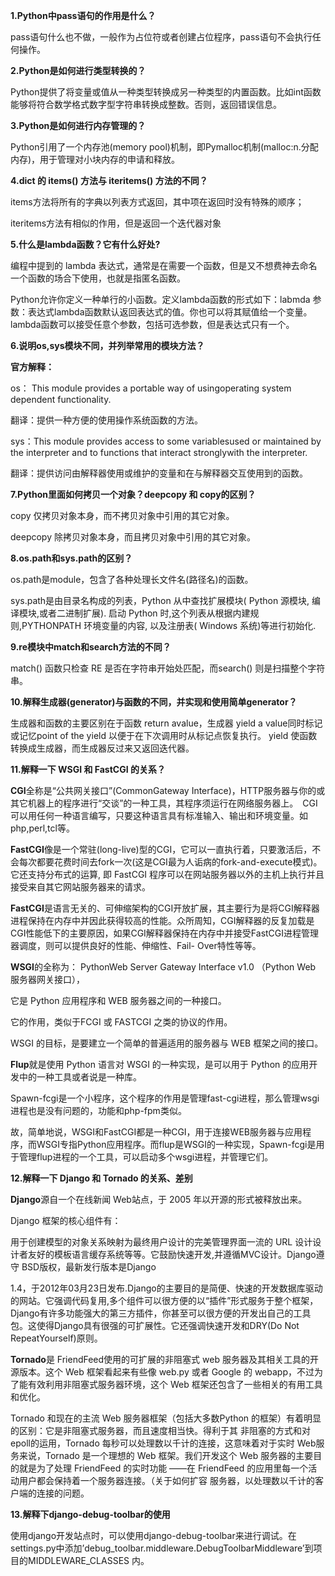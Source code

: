 **1.Python中pass语句的作用是什么？**

pass语句什么也不做，一般作为占位符或者创建占位程序，pass语句不会执行任何操作。

**2.Python是如何进行类型转换的？**

Python提供了将变量或值从一种类型转换成另一种类型的内置函数。比如int函数能够将符合数学格式数字型字符串转换成整数。否则，返回错误信息。

**3.Python是如何进行内存管理的？**

Python引用了一个内存池(memory pool)机制，即Pymalloc机制(malloc:n.分配内存)，用于管理对小块内存的申请和释放。

**4.dict 的 items() 方法与 iteritems() 方法的不同？**

items方法将所有的字典以列表方式返回，其中项在返回时没有特殊的顺序；

iteritems方法有相似的作用，但是返回一个迭代器对象

**5.什么是lambda函数？它有什么好处?**

编程中提到的 lambda 表达式，通常是在需要一个函数，但是又不想费神去命名一个函数的场合下使用，也就是指匿名函数。

Python允许你定义一种单行的小函数。定义lambda函数的形式如下：labmda 参数：表达式lambda函数默认返回表达式的值。你也可以将其赋值给一个变量。lambda函数可以接受任意个参数，包括可选参数，但是表达式只有一个。

**6.说明os,sys模块不同，并列举常用的模块方法？**

**官方解释：**

os： This module provides a portable way of usingoperating system dependent functionality.

翻译：提供一种方便的使用操作系统函数的方法。

sys：This module provides access to some variablesused or maintained by the interpreter and to functions that interact stronglywith the interpreter.

翻译：提供访问由解释器使用或维护的变量和在与解释器交互使用到的函数。

**7.Python里面如何拷贝一个对象？deepcopy 和 copy的区别？**

copy 仅拷贝对象本身，而不拷贝对象中引用的其它对象。

deepcopy 除拷贝对象本身，而且拷贝对象中引用的其它对象。

**8.os.path和sys.path的区别？**

os.path是module，包含了各种处理长文件名(路径名)的函数。

sys.path是由目录名构成的列表，Python 从中查找扩展模块( Python 源模块, 编译模块,或者二进制扩展). 启动 Python 时,这个列表从根据内建规则,PYTHONPATH 环境变量的内容, 以及注册表( Windows 系统)等进行初始化.

**9.re模块中match和search方法的不同？**

match() 函数只检查 RE 是否在字符串开始处匹配，而search() 则是扫描整个字符串。

**10.解释生成器(generator)与函数的不同，并实现和使用简单generator？**

生成器和函数的主要区别在于函数 return avalue，生成器 yield a value同时标记或记忆point of the yield 以便于在下次调用时从标记点恢复执行。 yield 使函数转换成生成器，而生成器反过来又返回迭代器。

**11.解释一下 WSGI 和 FastCGI 的关系？**

**CGI**全称是“公共网关接口”(CommonGateway Interface)，HTTP服务器与你的或其它机器上的程序进行“交谈”的一种工具，其程序须运行在网络服务器上。　CGI可以用任何一种语言编写，只要这种语言具有标准输入、输出和环境变量。如php,perl,tcl等。

**FastCGI**像是一个常驻(long-live)型的CGI，它可以一直执行着，只要激活后，不会每次都要花费时间去fork一次(这是CGI最为人诟病的fork-and-execute模式)。它还支持分布式的运算, 即 FastCGI 程序可以在网站服务器以外的主机上执行并且接受来自其它网站服务器来的请求。

**FastCGI**是语言无关的、可伸缩架构的CGI开放扩展，其主要行为是将CGI解释器进程保持在内存中并因此获得较高的性能。众所周知，CGI解释器的反复加载是CGI性能低下的主要原因，如果CGI解释器保持在内存中并接受FastCGI进程管理器调度，则可以提供良好的性能、伸缩性、Fail- Over特性等等。

**WSGI**的全称为： PythonWeb Server Gateway Interface v1.0 （Python Web 服务器网关接口），

它是 Python 应用程序和 WEB 服务器之间的一种接口。

它的作用，类似于FCGI 或 FASTCGI 之类的协议的作用。

WSGI 的目标，是要建立一个简单的普遍适用的服务器与 WEB 框架之间的接口。

**Flup**就是使用 Python 语言对 WSGI 的一种实现，是可以用于 Python 的应用开发中的一种工具或者说是一种库。

Spawn-fcgi是一个小程序，这个程序的作用是管理fast-cgi进程，那么管理wsgi进程也是没有问题的，功能和php-fpm类似。

故，简单地说，WSGI和FastCGI都是一种CGI，用于连接WEB服务器与应用程序，而WSGI专指Python应用程序。而flup是WSGI的一种实现，Spawn-fcgi是用于管理flup进程的一个工具，可以启动多个wsgi进程，并管理它们。

**12.解释一下 Django 和 Tornado 的关系、差别**

**Django**源自一个在线新闻 Web站点，于 2005 年以开源的形式被释放出来。

Django 框架的核心组件有：

用于创建模型的对象关系映射为最终用户设计的完美管理界面一流的 URL 设计设计者友好的模板语言缓存系统等等。它鼓励快速开发,并遵循MVC设计。Django遵守 BSD版权，最新发行版本是Django

1.4，于2012年03月23日发布.Django的主要目的是简便、快速的开发数据库驱动的网站。它强调代码复用,多个组件可以很方便的以“插件”形式服务于整个框架，Django有许多功能强大的第三方插件，你甚至可以很方便的开发出自己的工具包。这使得Django具有很强的可扩展性。它还强调快速开发和DRY(Do Not RepeatYourself)原则。

**Tornado**是 FriendFeed使用的可扩展的非阻塞式 web 服务器及其相关工具的开源版本。这个 Web 框架看起来有些像 web.py 或者 Google 的 webapp，不过为了能有效利用非阻塞式服务器环境，这个 Web 框架还包含了一些相关的有用工具和优化。

Tornado 和现在的主流 Web 服务器框架（包括大多数Python 的框架）有着明显的区别：它是非阻塞式服务器，而且速度相当快。得利于其 非阻塞的方式和对epoll的运用，Tornado 每秒可以处理数以千计的连接，这意味着对于实时 Web服务来说，Tornado 是一个理想的 Web 框架。我们开发这个 Web 服务器的主要目的就是为了处理 FriendFeed 的实时功能 ——在 FriendFeed 的应用里每一个活动用户都会保持着一个服务器连接。（关于如何扩容 服务器，以处理数以千计的客户端的连接的问题。

**13.解释下django-debug-toolbar的使用**

使用django开发站点时，可以使用django-debug-toolbar来进行调试。在settings.py中添加’debug_toolbar.middleware.DebugToolbarMiddleware’到项目的MIDDLEWARE_CLASSES 内。

